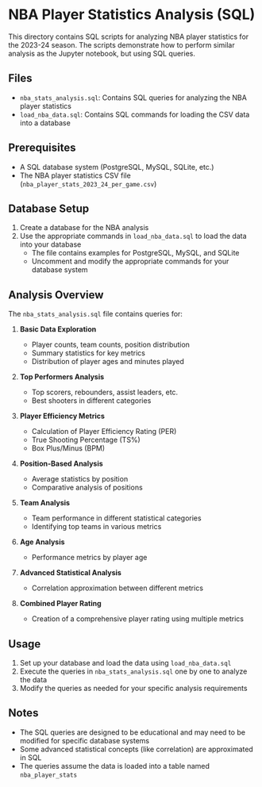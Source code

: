 # NBA Player Statistics Analysis (SQL)

This directory contains SQL scripts for analyzing NBA player statistics for the 2023-24 season. The scripts demonstrate how to perform similar analysis as the Jupyter notebook, but using SQL queries.

## Files

- `nba_stats_analysis.sql`: Contains SQL queries for analyzing the NBA player statistics
- `load_nba_data.sql`: Contains SQL commands for loading the CSV data into a database

## Prerequisites

- A SQL database system (PostgreSQL, MySQL, SQLite, etc.)
- The NBA player statistics CSV file (`nba_player_stats_2023_24_per_game.csv`) 

## Database Setup

1. Create a database for the NBA analysis
2. Use the appropriate commands in `load_nba_data.sql` to load the data into your database
   - The file contains examples for PostgreSQL, MySQL, and SQLite
   - Uncomment and modify the appropriate commands for your database system

## Analysis Overview

The `nba_stats_analysis.sql` file contains queries for:

1. **Basic Data Exploration**
   - Player counts, team counts, position distribution
   - Summary statistics for key metrics
   - Distribution of player ages and minutes played

2. **Top Performers Analysis**
   - Top scorers, rebounders, assist leaders, etc.
   - Best shooters in different categories

3. **Player Efficiency Metrics**
   - Calculation of Player Efficiency Rating (PER)
   - True Shooting Percentage (TS%)
   - Box Plus/Minus (BPM)

4. **Position-Based Analysis**
   - Average statistics by position
   - Comparative analysis of positions

5. **Team Analysis**
   - Team performance in different statistical categories
   - Identifying top teams in various metrics

6. **Age Analysis**
   - Performance metrics by player age

7. **Advanced Statistical Analysis**
   - Correlation approximation between different metrics

8. **Combined Player Rating**
   - Creation of a comprehensive player rating using multiple metrics

## Usage

1. Set up your database and load the data using `load_nba_data.sql`
2. Execute the queries in `nba_stats_analysis.sql` one by one to analyze the data
3. Modify the queries as needed for your specific analysis requirements

## Notes

- The SQL queries are designed to be educational and may need to be modified for specific database systems
- Some advanced statistical concepts (like correlation) are approximated in SQL
- The queries assume the data is loaded into a table named `nba_player_stats` 